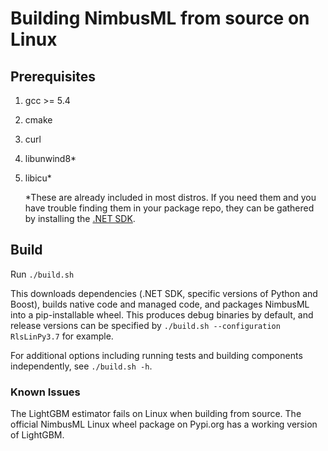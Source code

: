 Building NimbusML from source on Linux
==========================================
## Prerequisites
1. gcc >= 5.4
2. cmake
3. curl
4. libunwind8*
5. libicu*

    *These are already included in most distros. If you need them and you have trouble finding them in your package repo, they can be gathered by installing the [.NET SDK](https://www.microsoft.com/net/download).

## Build
Run `./build.sh`

This downloads dependencies (.NET SDK, specific versions of Python and Boost), builds native code and managed code, and packages NimbusML into a pip-installable wheel. This produces debug binaries by default, and release versions can be specified by `./build.sh --configuration RlsLinPy3.7` for example.

For additional options including running tests and building components independently, see `./build.sh -h`.

### Known Issues
The LightGBM estimator fails on Linux when building from source. The official NimbusML Linux wheel package on Pypi.org has a working version of LightGBM.
